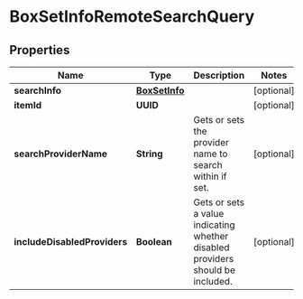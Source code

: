 

# BoxSetInfoRemoteSearchQuery


## Properties

| Name | Type | Description | Notes |
|------------ | ------------- | ------------- | -------------|
|**searchInfo** | [**BoxSetInfo**](BoxSetInfo.md) |  |  [optional] |
|**itemId** | **UUID** |  |  [optional] |
|**searchProviderName** | **String** | Gets or sets the provider name to search within if set. |  [optional] |
|**includeDisabledProviders** | **Boolean** | Gets or sets a value indicating whether disabled providers should be included. |  [optional] |



